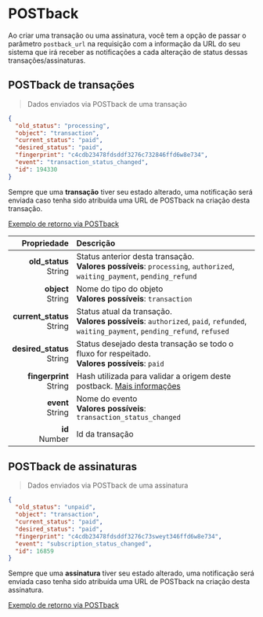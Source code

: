 # POSTback

Ao criar uma transação ou uma assinatura, você tem a opção de passar o parâmetro `postback_url` na requisição com a informação da URL do seu sistema que irá receber as notificações a cada alteração de status dessas transações/assinaturas.

## POSTback de transações

> Dados enviados via POSTback de uma transação

```json
{
  "old_status": "processing",
  "object": "transaction",
  "current_status": "paid",
  "desired_status": "paid",
  "fingerprint": "c4cdb23478fdsddf3276c732846ffd6w8e734",
  "event": "transaction_status_changed",
  "id": 194330
}
```

Sempre que uma **transação** tiver seu estado alterado, uma notificação será enviada caso tenha sido atribuída uma URL de POSTback na criação desta transação.

<a href="http://puu.sh/hdMYO/9a740bd556.png" target="_blank">Exemplo de retorno via POSTback</a>


| Propriedade | Descrição |
|--:|:--|
| **old_status**<br> String | Status anterior desta transação. <br> **Valores possíveis**: `processing`, `authorized`, `waiting_payment`, `pending_refund` |
| **object**<br> String | Nome do tipo do objeto <br> **Valores possíveis**: `transaction` |
| **current_status**<br> String | Status atual da transação. <br> **Valores possíveis**: `authorized`, `paid`, `refunded`, `waiting_payment`, `pending_refund`, `refused` |
| **desired_status**<br> String | Status desejado desta transação se todo o fluxo for respeitado.<br> **Valores possíveis**: `paid` |
| **fingerprint**<br> String | Hash utilizada para validar a origem deste postback. [Mais informações](https://docs.pagar.me/advanced/#validando-a-origem-de-um-postback) |
| **event**<br> String | Nome do evento <br> **Valores possíveis**: `transaction_status_changed` |
| **id**<br> Number | Id da transação |

## POSTback de assinaturas

> Dados enviados via POSTback de uma assinatura

```json
{
  "old_status": "unpaid",
  "object": "transaction",
  "current_status": "paid",
  "desired_status": "paid",
  "fingerprint": "c4cdb23478fdsddf3276c73sweyt346ffd6w8e734",
  "event": "subscription_status_changed",
  "id": 16859
}
```

Sempre que uma **assinatura** tiver seu estado alterado, uma notificação será enviada caso tenha sido atribuída uma URL de POSTback na criação desta assinatura.

<a href="http://puu.sh/hdPWZ/fe35cb7980.png" target="_blank">Exemplo de retorno via POSTback</a>

